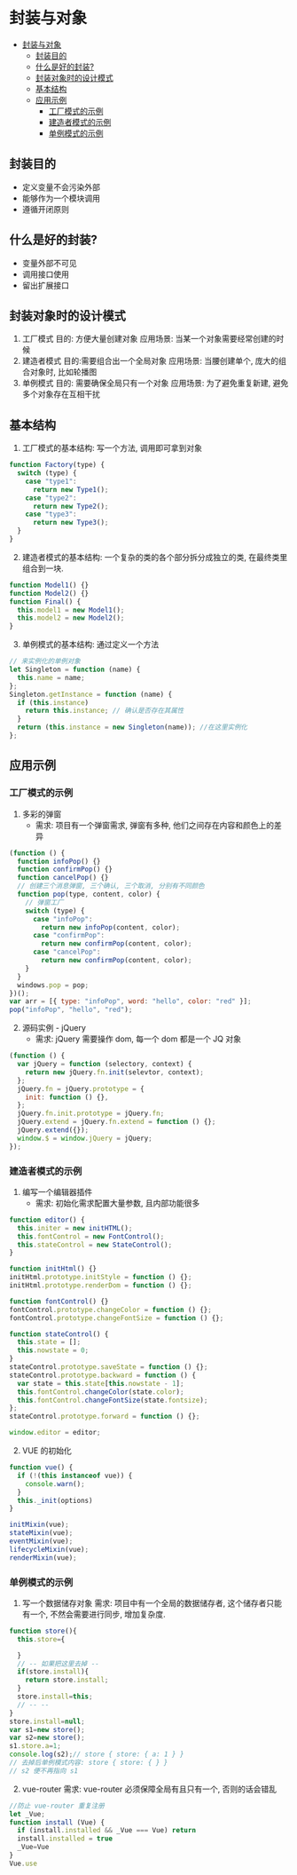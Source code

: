 # 封装与对象

- [封装与对象](#封装与对象)
  - [封装目的](#封装目的)
  - [什么是好的封装?](#什么是好的封装)
  - [封装对象时的设计模式](#封装对象时的设计模式)
  - [基本结构](#基本结构)
  - [应用示例](#应用示例)
    - [工厂模式的示例](#工厂模式的示例)
    - [建造者模式的示例](#建造者模式的示例)
    - [单例模式的示例](#单例模式的示例)

## 封装目的

- 定义变量不会污染外部
- 能够作为一个模块调用
- 遵循开闭原则

## 什么是好的封装?

- 变量外部不可见
- 调用接口使用
- 留出扩展接口

## 封装对象时的设计模式

1. 工厂模式
   目的: 方便大量创建对象
   应用场景: 当某一个对象需要经常创建的时候
2. 建造者模式
   目的:需要组合出一个全局对象
   应用场景: 当腰创建单个, 庞大的组合对象时, 比如轮播图
3. 单例模式
   目的: 需要确保全局只有一个对象
   应用场景: 为了避免重复新建, 避免多个对象存在互相干扰

## 基本结构

1. 工厂模式的基本结构: 写一个方法, 调用即可拿到对象

```js
function Factory(type) {
  switch (type) {
    case "type1":
      return new Type1();
    case "type2":
      return new Type2();
    case "type3":
      return new Type3();
  }
}
```

2. 建造者模式的基本结构: 一个复杂的类的各个部分拆分成独立的类, 在最终类里组合到一块.

```js
function Model1() {}
function Model2() {}
function Final() {
  this.model1 = new Model1();
  this.model2 = new Model2();
}
```

3. 单例模式的基本结构: 通过定义一个方法

```js
// 来实例化的单例对象
let Singleton = function (name) {
  this.name = name;
};
Singleton.getInstance = function (name) {
  if (this.instance)
    return this.instance; // 确认是否存在其属性
  }
  return (this.instance = new Singleton(name)); //在这里实例化
};
```

## 应用示例

### 工厂模式的示例

1.  多彩的弹窗
    - 需求: 项目有一个弹窗需求, 弹窗有多种, 他们之间存在内容和颜色上的差异

```js
(function () {
  function infoPop() {}
  function confirmPop() {}
  function cancelPop() {}
  // 创建三个消息弹窗, 三个确认, 三个取消, 分别有不同颜色
  function pop(type, content, color) {
    // 弹窗工厂
    switch (type) {
      case "infoPop":
        return new infoPop(content, color);
      case "confirmPop":
        return new confirmPop(content, color);
      case "cancelPop":
        return new confirmPop(content, color);
    }
  }
  windows.pop = pop;
})();
var arr = [{ type: "infoPop", word: "hello", color: "red" }];
pop("infoPop", "hello", "red");
```

2.  源码实例 - jQuery
    - 需求: jQuery 需要操作 dom, 每一个 dom 都是一个 JQ 对象

```js
(function () {
  var jQuery = function (selectory, context) {
    return new jQuery.fn.init(selevtor, context);
  };
  jQuery.fn = jQuery.prototype = {
    init: function () {},
  };
  jQuery.fn.init.prototype = jQuery.fn;
  jQuery.extend = jQuery.fn.extend = function () {};
  jQuery.extend({});
  window.$ = window.jQuery = jQuery;
});
```

### 建造者模式的示例

1. 编写一个编辑器插件
   - 需求: 初始化需求配置大量参数, 且内部功能很多

```js
function editor() {
  this.initer = new initHTML();
  this.fontControl = new FontControl();
  this.stateControl = new StateControl();
}

function initHtml() {}
initHtml.prototype.initStyle = function () {};
initHtml.prototype.renderDom = function () {};

function fontControl() {}
fontControl.prototype.changeColor = function () {};
fontControl.prototype.changeFontSize = function () {};

function stateControl() {
  this.state = [];
  this.nowstate = 0;
}
stateControl.prototype.saveState = function () {};
stateControl.prototype.backward = function () {
  var state = this.state[this.nowstate - 1];
  this.fontControl.changeColor(state.color);
  this.fontControl.changeFontSize(state.fontsize);
};
stateControl.prototype.forward = function () {};

window.editor = editor;
```

2. VUE 的初始化

```js
function vue() {
  if (!(this instanceof vue)) {
    console.warn();
  }
  this._init(options)
}

initMixin(vue);
stateMixin(vue);
eventMixin(vue);
lifecycleMixin(vue);
renderMixin(vue);
```

### 单例模式的示例

1. 写一个数据储存对象
   需求: 项目中有一个全局的数据储存者, 这个储存者只能有一个, 不然会需要进行同步, 增加复杂度.

```js
function store(){
  this.store={

  }
  // -- 如果把这里去掉 --
  if(store.install){
    return store.install;
  }
  store.install=this;
  // -- --
}
store.install=null;
var s1=new store();
var s2=new store();
s1.store.a=1;
console.log(s2);// store { store: { a: 1 } }
// 去掉后单例模式内容: store { store: { } }
// s2 便不再指向 s1
```

2. vue-router
   需求: vue-router 必须保障全局有且只有一个, 否则的话会错乱
```js
//防止 vue-router 重复注册
let _Vue;
function install (Vue) {
  if (install.installed && _Vue === Vue) return
  install.installed = true
  _Vue=Vue
}
Vue.use
```